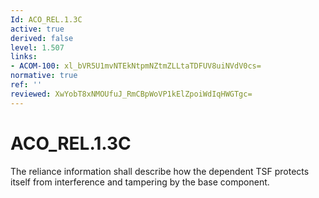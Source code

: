 ```yaml
---
Id: ACO_REL.1.3C
active: true
derived: false
level: 1.507
links:
- ACOM-100: xl_bVR5U1mvNTEkNtpmNZtmZLLtaTDFUV8uiNVdV0cs=
normative: true
ref: ''
reviewed: XwYobT8xNMOUfuJ_RmCBpWoVP1kElZpoiWdIqHWGTgc=
---
```


# ACO_REL.1.3C

The reliance information shall describe how the dependent TSF protects itself from interference and tampering by the base component.
